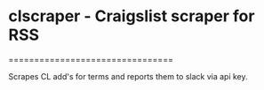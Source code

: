 # clscraper - Craigslist scraper for RSS
================================

Scrapes CL add's for terms and reports them to slack via api key.
